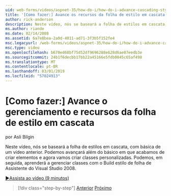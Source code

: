 ```yaml
---
uid: web-forms/videos/aspnet-35/how-do-i/how-do-i-advance-cascading-style-sheet-features-and-management
title: '[Como fazer:] Avance os recursos da folha de estilo em cascata e gerenciamento | Microsoft Docs'
author: rick-anderson
description: Neste vídeo, nós se baseará a folha de estilos em cascata, com básica de um vídeo anterior. Podemos avançará além do básico em que acabamos de criar elementos e...
ms.author: riande
ms.date: 02/14/2008
ms.assetid: 6a7e8bea-2a0d-4011-ad71-3f3b5f152fe4
msc.legacyurl: /web-forms/videos/aspnet-35/how-do-i/how-do-i-advance-cascading-style-sheet-features-and-management
msc.type: video
ms.openlocfilehash: b670ed68bf75d52df9696288e628d6ae07eedb3e
ms.sourcegitcommit: 24b1f6decbb17bb22a45166e5fdb0845c65af498
ms.translationtype: MT
ms.contentlocale: pt-BR
ms.lasthandoff: 03/01/2019
ms.locfileid: "57024913"
---
```

<a name="how-do-i-advance-cascading-style-sheet-features-and-management"></a>[Como fazer:] Avance o gerenciamento e recursos da folha de estilo em cascata
====================
por Asli Bilgin

Neste vídeo, nós se baseará a folha de estilos em cascata, com básica de um vídeo anterior. Podemos avançará além do básico em que acabamos de criar elementos e agora vamos criar classes personalizadas. Podemos, em seguida, aprenderá a gerenciar classes com o Build estilo de folha de Assistente do Visual Studio 2008.

[&#9654;Assista ao vídeo (9 minutos)](https://channel9.msdn.com/Blogs/ASP-NET-Site-Videos/how-do-i-advance-cascading-style-sheet-features-and-management)

> [!div class="step-by-step"]
> [Anterior](how-do-i-adding-elements-to-a-css-file-and-create-new-css-on-the-fly.md)
> [Próximo](how-do-i-converting-a-net-20-windows-forms-application-to-net-35.md)
